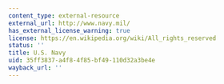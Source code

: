 ```yaml
---
content_type: external-resource
external_url: http://www.navy.mil/
has_external_license_warning: true
license: https://en.wikipedia.org/wiki/All_rights_reserved
status: ''
title: U.S. Navy
uid: 35ff3837-a4f8-4f85-bf49-110d32a3be4e
wayback_url: ''
---
```

